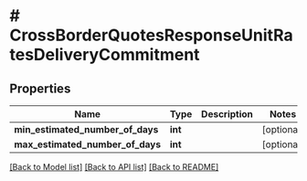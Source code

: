 # # CrossBorderQuotesResponseUnitRatesDeliveryCommitment

## Properties

Name | Type | Description | Notes
------------ | ------------- | ------------- | -------------
**min_estimated_number_of_days** | **int** |  | [optional] 
**max_estimated_number_of_days** | **int** |  | [optional] 

[[Back to Model list]](../../README.md#documentation-for-models) [[Back to API list]](../../README.md#documentation-for-api-endpoints) [[Back to README]](../../README.md)


